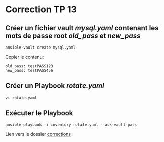# Correction TP 13


## Créer un fichier vault *mysql.yaml* contenant les mots de passe root *old_pass* et *new_pass*

```Shell
ansible-vault create mysql.yaml
```

Copier le contenu:

```
old_pass: testPASS123
new_pass: testPASS456
```

## Créer un Playbook *rotate.yaml*

```Shell
vi rotate.yaml
```

## Exécuter le Playbook

```Shell
ansible-playbook -i inventory rotate.yaml --ask-vault-pass
```


Lien vers le dossier [corrections](../Correction)